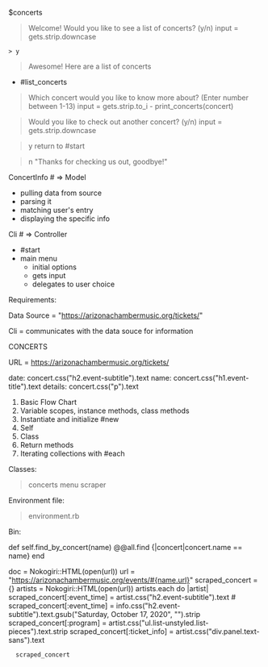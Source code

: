 $concerts

> Welcome! Would you like to see a list of concerts? (y/n)
> input = gets.strip.downcase

    > y         
> Awesome! Here are a list of concerts
   - #list_concerts

> Which concert would you like to know more about? (Enter number between 1-13)
> input = gets.strip.to_i
    - print_concerts(concert)

> Would you like to check out another concert? (y/n)
> input = gets.strip.downcase

> y
> return to #start

> n
> "Thanks for checking us out, goodbye!"



ConcertInfo # => Model
- pulling data from source
- parsing it
- matching user's entry
- displaying the specific info

Cli # => Controller
- #start
- main menu
    - initial options
    - gets input
    - delegates to user choice

Requirements:

Data Source = "https://arizonachambermusic.org/tickets/"

Cli = communicates with the data souce for information

CONCERTS

URL = https://arizonachambermusic.org/tickets/

date: concert.css("h2.event-subtitle").text
name: concert.css("h1.event-title").text
details: concert.css("p").text





1. Basic Flow Chart
2. Variable scopes, instance methods, class methods
3. Instantiate and initialize #new
4. Self 
5. Class
6. Return methods
7. Iterating collections with #each


Classes:
> concerts
> menu
> scraper

Environment file:
> environment.rb

Bin:
> 

  def self.find_by_concert(name)
    @@all.find {|concert|concert.name == name}
  end

  doc = Nokogiri::HTML(open(url))
      url = "https://arizonachambermusic.org/events/#{name.url}"
      scraped_concert = {}
      artists = Nokogiri::HTML(open(url))
      artists.each do |artist|
      scraped_concert[:event_time] = artist.css("h2.event-subtitle").text
      # scraped_concert[:event_time] = info.css("h2.event-subtitle").text.gsub("Saturday, October 17, 2020", "").strip
      scraped_concert[:program] = artist.css("ul.list-unstyled.list-pieces").text.strip
      scraped_concert[:ticket_info] = artist.css("div.panel.text-sans").text
  
      scraped_concert
